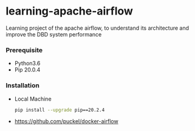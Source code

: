 # learning-apache-airflow
Learning project of the apache airflow, to understand its architecture and improve the DBD system performance

### Prerequisite
- Python3.6
- Pip 20.0.4


### Installation
- Local Machine
    ```bash
    pip install --upgrade pip==20.2.4
    ```

- https://github.com/puckel/docker-airflow    
